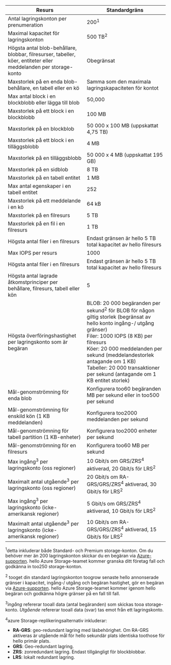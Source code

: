 | Resurs | Standardgräns |
| --- | --- |
| Antal lagringskonton per prenumeration |200<sup>1</sup> |
| Maximal kapacitet för lagringskonton |500 TB<sup>2</sup> |
| Högsta antal blob-behållare, blobbar, filresurser, tabeller, köer, entiteter eller meddelanden per storage-konto |Obegränsat |
| Maxstorlek på en enda blob-behållare, en tabell eller en kö |Samma som den maximala lagringskapaciteten för kontot |
| Max antal block i en blockblobb eller lägga till blob |50,000 |
| Maxstorlek på ett block i en blockblobb |100 MB |
| Maxstorlek på en blockblob |50 000 x 100 MB (uppskattat 4,75 TB) |
| Maxstorlek på ett block i en tilläggsblobb |4 MB |
| Maxstorlek på en tilläggsblobb |50 000 x 4 MB (uppskattat 195 GB) |
| Maxstorlek på en sidblob |8 TB |
| Maxstorlek på en tabell entitet |1 MB |
| Max antal egenskaper i en tabell entitet |252 |
| Maxstorlek på ett meddelande i en kö |64 kB |
| Maxstorlek på en filresurs |5 TB |
| Maxstorlek på en fil i en filresurs |1 TB |
| Högsta antal filer i en filresurs |Endast gränsen är hello 5 TB total kapacitet av hello filresurs |
| Max IOPS per resurs |1000 |
| Högsta antal filer i en filresurs |Endast gränsen är hello 5 TB total kapacitet av hello filresurs |
| Högsta antal lagrade åtkomstprinciper per behållare, filresurs, tabell eller kön |5 |
| Högsta överföringshastighet per lagringskonto som är begäran |BLOB: 20 000 begäranden per sekund<sup>2</sup> för BLOB för någon giltig storlek (begränsat av hello konto ingång-/ utgång gränser) <br />Filer: 1000 IOPS (8 KB) per filresurs <br />Köer: 20 000 meddelanden per sekund (meddelandestorlek antagande om 1 KB)<br />Tabeller: 20 000 transaktioner per sekund (antagande om 1 KB entitet storlek) |
| Mål-genomströmning för enda blob |Konfigurera too60 begäranden MB per sekund eller in too500 per sekund |
| Mål-genomströmning för enskild kön (1 KB meddelanden) |Konfigurera too2000 meddelanden per sekund |
| Mål-genomströmning för tabell partition (1 KB-enheter) |Konfigurera too2000 enheter per sekund |
| Mål-genomströmning för en filresurs |Konfigurera too60 MB per sekund |
| Max ingång<sup>3</sup> per lagringskonto (oss regioner) |10 Gbit/s om GRS/ZRS<sup>4</sup> aktiverad, 20 Gbit/s för LRS<sup>2</sup> |
| Maximalt antal utgående<sup>3</sup> per lagringskonto (oss regioner) |20 Gbit/s om RA-GRS/GRS/ZRS<sup>4</sup> aktiverad, 30 Gbit/s för LRS<sup>2</sup> |
| Max ingång<sup>3</sup> per lagringskonto (icke-amerikansk regioner) |5 Gbit/s om GRS/ZRS<sup>4</sup> aktiverad, 10 Gbit/s för LRS<sup>2</sup> |
| Maximalt antal utgående<sup>3</sup> per lagringskonto (icke-amerikansk regioner) |10 Gbit/s om RA-GRS/GRS/ZRS<sup>4</sup> aktiverad, 15 Gbit/s för LRS<sup>2</sup> |

<sup>1</sup>detta inkluderar både Standard- och Premium storage-konton. Om du behöver mer än 200 lagringskonton skickar du en begäran via [Azure-supporten](https://azure.microsoft.com/support/faq/). hello Azure Storage-teamet kommer granska ditt företag fall och godkänna in too250 storage-konton. 

<sup>2</sup> tooget din standard lagringskonton toogrow senaste hello annonserade gränser i kapacitet, ingång-/ utgång och begäran hastighet, gör en begäran via [Azure-supporten](https://azure.microsoft.com/support/faq/). hello Azure Storage-teamet kommer igenom hello begäran och godkänna högre gränser på en fall till fall.

<sup>3</sup>*ingång* refererar tooall data (antal begäranden) som skickas tooa storage-konto. *Utgående* refererar tooall data (svar) tas emot från ett lagringskonto.  

<sup>4</sup>azure Storage-replikeringsalternativ inkluderar:
* **RA-GRS**: geo-redundant lagring med läsbehörighet. Om RA-GRS aktiveras är utgående mål för hello sekundär plats identiska toothose för hello primär plats.
* **GRS**: Geo-redundant lagring. 
* **ZRS**: zonredundant lagring. Endast tillgängligt för blockblobbar. 
* **LRS**: lokalt redundant lagring. 



